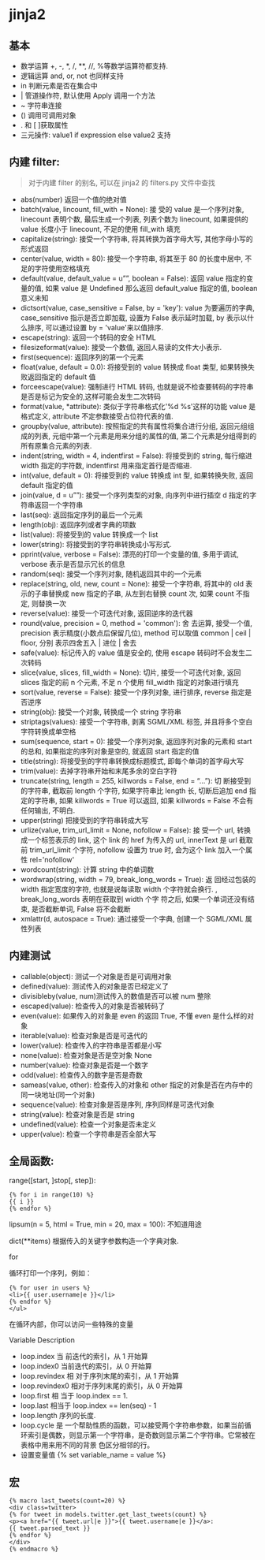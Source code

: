 # jinja2

## 基本

- 数学运算 +, -, \*, /, \*\*, //, %等数学运算符都支持.
- 逻辑运算 and, or, not 也同样支持
- in 判断元素是否在集合中
- | 管道操作符, 默认使用 Apply 调用一个方法
- ~ 字符串连接
- () 调用可调用对象
- . 和 [ ]获取属性
- 三元操作: value1 if expression else value2 支持



## 内建 filter: 

> 对于内建 filter 的别名, 可以在 jinja2 的 filters.py 文件中查找

- abs(number) 返回一个值的绝对值
- batch(value, lincount, fill_with = None): 接 受的 value 是一个序列对象, linecount 表明个数, 最后生成一个列表, 列表个数为 linecount, 如果提供的 value 长度小于 linecount, 不足的使用 fill_with 填充
- capitalize(string): 接受一个字符串, 将其转换为首字母大写, 其他字母小写的形式返回
- center(value, width = 80): 接受一个字符串, 将其至于 80 的长度中居中, 不足的字符使用空格填充
- default(value, default_value = u””, boolean = False): 返回 value 指定的变量的值, 如果 value 是 Undefined 那么返回 default_value 指定的值, boolean 意义未知
- dictsort(value, case_sensitive = False, by = 'key'): value 为要遍历的字典, case_sensitive 指示是否立即加载, 设置为 False 表示延时加载, by 表示以什么排序, 可以通过设置 by = 'value'来以值排序.
- escape(string): 返回一个转码的安全 HTML
- filesizeformat(value): 接受一个数值, 返回人易读的文件大小表示.
- first(sequence): 返回序列的第一个元素
- float(value, default = 0.0): 将接受到的 value 转换成 float 类型, 如果转换失败返回指定的 default 值
- forceescape(value): 强制进行 HTML 转码, 也就是说不检查要转码的字符串是否是标记为安全的,这样可能会发生二次转码
- format(value, \*attribute): 类似于字符串格式化'%d %s'这样的功能 value 是格式定义, attribute 不定参数接受占位符代表的值.
- groupby(value, attribute): 按照指定的共有属性将集合进行分组, 返回元组组成的列表, 元组中第一个元素是用来分组的属性的值, 第二个元素是分组得到的所有原集合元素的列表.
- indent(string, width = 4, indentfirst = False): 将接受到的 string, 每行缩进 width 指定的字符数, indentfirst 用来指定首行是否缩进.
- int(value, default = 0): 将接受到的 value 转换成 int 型, 如果转换失败, 返回 default 指定的值
- join(value, d = u””): 接受一个序列类型的对象, 向序列中进行插空 d 指定的字符串返回一个字符串
- last(seq): 返回指定序列的最后一个元素
- length(obj): 返回序列或者字典的项数
- list(value): 将接受到的 value 转换成一个 list
- lower(string): 将接受到的字符串转换成小写形式.
- pprint(value, verbose = False): 漂亮的打印一个变量的值, 多用于调试, verbose 表示是否显示冗长的信息
- random(seq): 接受一个序列对象, 随机返回其中的一个元素
- replace(string, old, new, count = None): 接受一个字符串, 将其中的 old 表示的子串替换成 new 指定的子串, 从左到右替换 count 次, 如果 count 不指定, 则替换一次
- reverse(value): 接受一个可迭代对象, 返回逆序的迭代器
- round(value, precision = 0, method = 'common'): 舍 去运算, 接受一个值, precision 表示精度(小数点后保留几位), method 可以取值 common | ceil | floor, 分别 表示四舍五入 | 进位 | 舍去
- safe(value): 标记传入的 value 值是安全的, 使用 escape 转码时不会发生二次转码
- slice(value, slices, fill_width = None): 切片, 接受一个可迭代对象, 返回 slices 指定的前 n 个元素, 不足 n 个使用 fill_width 指定的对象进行填充
- sort(value, reverse = False): 接受一个序列对象, 进行排序, reverse 指定是否逆序
- string(obj): 接受一个对象, 转换成一个 string 字符串
- striptags(values): 接受一个字符串, 剥离 SGML/XML 标签, 并且将多个空白字符转换成单空格
- sum(sequence, start = 0): 接受一个序列对象, 返回序列对象的元素和 start 的总和, 如果指定的序列对象是空的, 就返回 start 指定的值
- title(string): 将接受到的字符串转换成标题模式, 即每个单词的首字母大写
- trim(value): 去掉字符串开始和末尾多余的空白字符
- truncate(string, length = 255, killwords = False, end = “…”): 切 断接受到的字符串, 截取前 length 个字符, 如果字符串比 length 长, 切断后追加 end 指定的字符串, 如果 killwords = True 可以返回, 如果 killwords = False 不会有任何输出, 不明白.
- upper(string) 把接受到的字符串转成大写
- urlize(value, trim_url_limit = None, nofollow = False): 接 受一个 url, 转换成一个<a>标签表示的 link, 这个 link 的 href 为传入的 url, innerText 是 url 截取前 trim_url_limit 个字符, nofollow 设置为 true 时, 会为这个 link 加入一个属性 rel='nofollow'
- wordcount(string): 计算 string 中的单词数
- wordwrap(string, width = 79, break_long_words = True): 返 回经过包装的 width 指定宽度的字符, 也就是说每读取 width 个字符就会换行. , break_long_words 表明在获取到 width 个字 符之后, 如果一个单词还没有结束, 是否截断单词, False 将不会截断
- xmlattr(d, autospace = True): 通过接受一个字典, 创建一个 SGML/XML 属性列表

## 内建测试

- callable(object): 测试一个对象是否是可调用对象
- defined(value): 测试传入的对象是否已经定义了
- divisibleby(value, num)测试传入的数值是否可以被 num 整除
- escaped(value): 检查传入的对象是否被转码了
- even(value): 如果传入的对象是 even 的返回 True, 不懂 even 是什么样的对象
- iterable(value): 检查对象是否是可迭代的
- lower(value): 检查传入的字符串是否都是小写
- none(value): 检查对象是否是空对象 None
- number(value): 检查对象是否是一个数字
- odd(value): 检查传入的数字是否是奇数
- sameas(value, other): 检查传入的对象和 other 指定的对象是否在内存中的同一块地址(同一个对象)
- sequence(value): 检查对象是否是序列, 序列同样是可迭代对象
- string(value): 检查对象是否是 string
- undefined(value): 检查一个对象是否未定义
- upper(value): 检查一个字符串是否全部大写

## 全局函数:

range([start, ]stop[, step]):

```
{% for i in range(10) %}
{{ i }}
{% endfor %}
```

lipsum(n = 5, html = True, min = 20, max = 100): 不知道用途

dict(\*\*items) 根据传入的关键字参数构造一个字典对象.

for

循环打印一个序列，例如：

```
{% for user in users %}
<li>{{ user.username|e }}</li>
{% endfor %}
</ul>
```
在循环内部，你可以访问一些特殊的变量

Variable Description
- loop.index 当 前迭代的索引，从 1 开始算
- loop.index0 当前迭代的索引，从 0 开始算
- loop.revindex 相 对于序列末尾的索引，从 1 开始算
- loop.revindex0 相对于序列末尾的索引，从 0 开始算
- loop.first 相 当于 loop.index == 1.
- loop.last 相当于 loop.index == len(seq) - 1
- loop.length 序列的长度.
- loop.cycle 是 一个帮助性质的函数，可以接受两个字符串参数，如果当前循环索引是偶数，则显示第一个字符串，是奇数则显示第二个字符串。它常被在表格中用来用不同的背景 色区分相邻的行。
- 设置变量值 {% set variable_name = value %}

## 宏

```
{% macro last_tweets(count=20) %}
<div class=twitter>
{% for tweet in models.twitter.get_last_tweets(count) %}
<p><a href="{{ tweet.url|e }}">{{ tweet.username|e }}</a>:
{{ tweet.parsed_text }}
{% endfor %}
</div>
{% endmacro %}
```